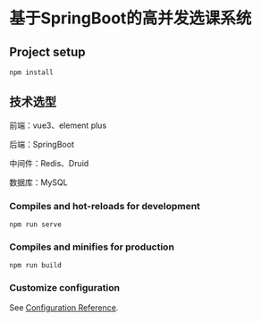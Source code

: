 # 基于SpringBoot的高并发选课系统

## Project setup
```
npm install
```
## 技术选型

前端：vue3、element plus

后端：SpringBoot

中间件：Redis、Druid

数据库：MySQL

### Compiles and hot-reloads for development
```
npm run serve
```

### Compiles and minifies for production
```
npm run build
```

### Customize configuration
See [Configuration Reference](https://cli.vuejs.org/config/).
